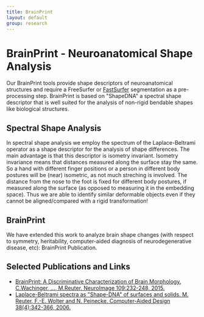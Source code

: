 ```yaml
---
title: BrainPrint
layout: default
group: research
---
```


# BrainPrint - Neuroanatomical Shape Analysis 

Our BrainPrint tools provide shape descriptors of neuroanatomical structures and require a FreeSurfer or
[FastSurfer](/research/fastsurfer/) segmentation as a pre-processing step.
BrainPrint is based on "ShapeDNA" a spectral shape descriptor that is well suited for the analysis of non-rigid
bendable shapes like biological structures. 

## Spectral Shape Analysis

In spectral shape analysis we employ the spectrum of the Laplace-Beltrami operator as a shape descriptor for the analysis of
shape differences. The main advantage is that this descriptor is isometry invariant. Isometry invariance means that distances
measured along the surface stay the same. So a hand with different finger positions or a person in different body postures
will be (near) isometric, as not much streching is involved. The distance from the nose to the foot is fixed for different
body postures, if measured along the surface (as opposed to measuring it in the embedding space).
Thus we are able to identify similar deformable objects even if they cannot be aligned/compared with a rigid transformation!

<!--- Example image needed -->

## BrainPrint

We have extended this work to analyze brain shape changes (with respect to symmetry, heritability, computer-aided diagnosis
of neurodegenerative disease, etc): BrainPrint Publication. 

<!--- More details and figures needed, also links to github code and short doc on how to use -->

## Selected Publications and Links

 - [BrainPrint: A Discriminative Characterization of Brain Morphology. C.Wachinger, ..., M.Reuter. NeuroImage 109:232-248, 2015.](/publications#reuter_2015)
 - [Laplace-Beltrami spectra as "Shape-DNA" of surfaces and solids. M. Reuter, F.-E. Wolter and N. Peinecke. Computer-Aided Design 38(4):342-366, 2006.](/publications#reuter_2006)


